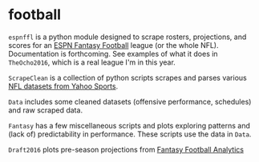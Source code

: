 # football

`espnffl` is a python module designed to scrape rosters, projections, and scores for an [ESPN Fantasy Football](http://www.espn.com/fantasy/football/) league (or the whole NFL). Documentation is forthcoming. See examples of what it does in `TheOcho2016`, which is a real league I'm in this year.

`ScrapeClean` is a collection of python scripts scrapes and parses various [NFL datasets from Yahoo Sports](https://sports.yahoo.com/nfl/stats/).

`Data` includes some cleaned datasets (offensive performance, schedules) and raw scraped data.

`Fantasy` has a few miscellaneous scripts and plots exploring patterns and (lack of) predictability in performance. These scripts use the data in `Data`.

`Draft2016` plots pre-season projections from [Fantasy Football Analytics](http://fantasyfootballanalytics.net/)
